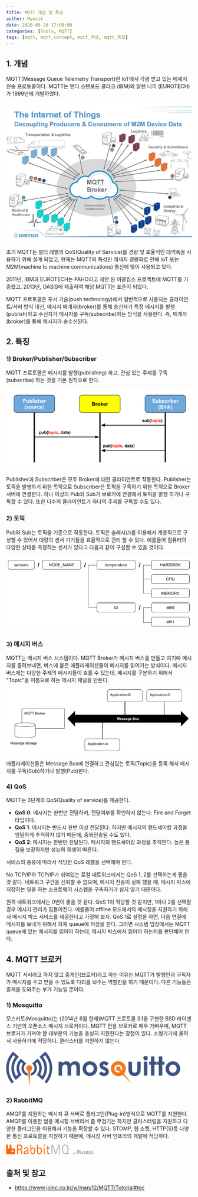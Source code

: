 ```yaml
---
title: MQTT 개념 및 특징
author: Hyosik
date: 2020-05-26 17:00:00
categories: [Tools, MQTT]
tags: [mqtt, mqtt_concept, mqtt_개념, mqtt_특징]
---
```


## 1. 개념
MQTT(Message Queue Telemetry Transport)란 IoT에서 각광 받고 있는 메세지 전송 프로토콜이다. MQTT는 앤디 스탠포드 클라크 (IBM)와 알렌 니퍼 (EUROTECH)가 1999년에 개발하였다.

![img001](/assets/img/2020-05-26-mqtt-concept/img001.png)

초기 MQTT는 멀티 레벨의 QoS(Quality of Service)를 경량 및 효율적인 대역폭을 사용하기 위해 설계 되었고, 현재는 MQTT의 특성인 메세지 경량화로 인해 IoT 또는 M2M(machine to machine communications) 통신에 많이 사용되고 있다.

2011년, IBM과 EUROTECH는 PAHO라고 제안 된 이클립스 프로젝트에 MQTT를 기증했고, 2013년, OASIS에 제출하여 해당 MQTT는 표준이 되었다.

MQTT 프로토콜은 푸시 기술(push technology)에서 일반적으로 사용되는 클라이언트/서버 방식 대신, 메시지 매개자(broker)를 통해 송신자가 특정 메시지를 발행(publish)하고 수신자가 메시지를 구독(subscribe)하는 방식을 사용한다. 즉, 매개자(broker)를 통해 메시지가 송수신된다.

## 2. 특징

### 1) Broker/Publisher/Subscriber
MQTT 프로토콜은 메시지를 발행(publishing) 하고, 관심 있는 주제를 구독(subscribe) 하는 것을 기본 원칙으로 한다.

![img002](/assets/img/2020-05-26-mqtt-concept/img002.png)

Publisher과 Subscriber은 모두 Broker에 대한 클라이언트로 작동한다. Publisher는 토픽을 발행하기 위한 목적으로 Subscriber은 토픽을 구독하기 위한 목적으로 Broker 서버에 연결한다. 하나 이상의 Pub와 Sub가 브로커에 연결해서 토픽을 발행 하거나 구독할 수 있다. 또한 다수의 클라이언트가 하나의 주제를 구독할 수도 있다.​

### 2) 토픽
Pub와 Sub는 토픽을 기준으로 작동한다. 토픽은 슬래시(/)를 이용해서 계층적으로 구성할 수 있어서 대량의 센서 기기들을 효율적으로 관리 할 수 있다. 예를들어 컴퓨터의 다양한 상태를 측정하는 센서가 있다고 다음과 같이 구성할 수 있을 것이다.

![img003](/assets/img/2020-05-26-mqtt-concept/img003.png)

### 3) 메시지 버스
MQTT는 메시지 버스 시스템이다. MQTT Broker가 메시지 버스를 만들고 여기에 메시지를 흘려보내면, 버스에 붙은 애플리케이션들이 메시지를 읽어가는 방식이다. 메시지 버스에는 다양한 주제의 메시지들이 흐를 수 있는데, 메시지를 구분하기 위해서 "Topic"을 이름으로 하는 메시지 채널을 만든다.

![img004](/assets/img/2020-05-26-mqtt-concept/img004.png)

애플리케이션들은 Message Bus에 연결하고 관심있는 토픽(Topic)을 등록 해서 메시지를 구독(Sub)하거나 발행(Pub)한다.

### 4) QoS
MQTT는 3단계의 QoS(Quality of service)를 제공한다.

* **QoS 0**: 메시지는 한번만 전달하며, 전달여부를 확인하지 않는다. Fire and Forget 타입이다.
* **QoS 1**: 메시지는 반드시 한번 이상 전달된다. 하지만 메시지의 핸드셰이킹 과정을 엄밀하게 추적하지 않기 때문에, 중복전송될 수도 있다.
* **QoS 2**: 메시지는 한번만 전달된다. 메시지의 핸드셰이킹 과정을 추적한다. 높은 품질을 보장하지만 성능의 희생이 따른다.

서비스의 종류에 따라서 적당한 QoS 레벨을 선택해야 한다.

No TCP/IP와 TCP/IP가 섞여있는 로컬 네트워크에서는 QoS 1, 2를 선택하는게 좋을 것 같다. 네트워크 구간을 신뢰할 수 없으며, 메시지 전송이 실패 했을 때, 메시지 박스에 저장하는 일을 하는 소프트웨어 시스템을 구축하기가 쉽지 않기 때문이다.

원격 네트워크에서는 0번이 좋을 것 같다. QoS 1이 적당할 것 같지만, 1이나 2를 선택할 경우 메시지 관리가 힘들어진다. 예를들어 offline 모드에서의 메시징을 지원하기 위해서 메시지 박스 서비스를 제공한다고 가정해 보자. QoS 1로 설정을 하면, 다음 연결에 메시지를 보내기 위해서 자체 queue에 저장을 한다. 그러면 시스템 입장에서는 MQTT queue에 있는 메시지를 읽어야 하는데, 메시지 박스에서 읽어야 하는지를 판단해야 한다.

## 4. MQTT 브로커
MQTT 서버라고 하지 않고 중개인(브로커)라고 하는 이유는 MQTT가 발행인과 구독자가 메시지를 주고 받을 수 있도록 다리를 놔주는 역할만을 하기 때문이다. 다른 기능들은 중계를 도와주는 부가 기능일 뿐이다.

### 1) Mosquitto
모스키토(Mosquitto)는 (2014년 6월 현재)MQTT 프로토콜 3.1을 구현한 BSD 라이센스 기반의 오픈소스 메시지 브로커이다. MQTT 전용 브로커로 매우 가벼우며, MQTT 브로커가 가져야 할 대부분의 기능을 충실히 지원한다는 장점이 있다. 소형기기에 올려서 사용하기에 적당하다. 클러스터를 지원하지 않는다.

![img005](/assets/img/2020-05-26-mqtt-concept/img005.png)

### 2) RabbitMQ
AMQP를 지원하는 메시지 큐 서버로 플러그인(Plug-in)방식으로 MQTT를 지원한다. AMQP를 이용한 범용 메시징 서버라서 좀 무겁기는 하지만 클러스터링을 지원하고 다양한 플러그인을 이용해서 기능을 확장할 수 있다. STOMP, 웹 소켓, HTTP(S)등 다양한 통신 프로토콜을 지원하기 때문에, 메시징 서버 인프라의 개발에 적당하다.

![img006](/assets/img/2020-05-26-mqtt-concept/img006.png)

## 출처 및 참고
* <https://www.joinc.co.kr/w/man/12/MQTT/Tutorial#toc>
